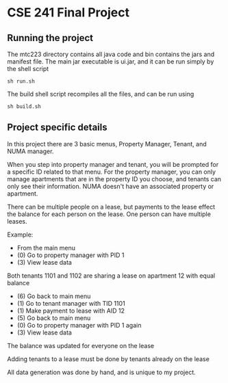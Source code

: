 # CSE 241 Final Project

## Running the project
The mtc223 directory contains all java code and bin contains the jars and manifest file. The main jar executable is ui.jar, and it can be run simply by the shell script
```
sh run.sh
```
The build shell script recompiles all the files, and can be run using
```
sh build.sh
```

## Project specific details
In this project there are 3 basic menus, Property Manager, Tenant, and NUMA manager.

When you step into property manager and tenant, you will be prompted for a specific ID related to that menu. For the property manager, you can only manage apartments that are in the property ID you choose, and tenants can only see their information. NUMA doesn't have an associated property or apartment.

There can be multiple people on a lease, but payments to the lease effect the balance for each person on the lease. One person can have multiple leases.

Example:
- From the main menu
- (0) Go to property manager with PID 1
- (3) View lease data

Both tenants 1101 and 1102 are sharing a lease on apartment 12 with equal balance
- (6) Go back to main menu
- (1) Go to tenant manager with TID 1101
- (1) Make payment to lease with AID 12
- (5) Go back to main menu
- (0) Go to property manager with PID 1 again
- (3) View lease data

The balance was updated for everyone on the lease

Adding tenants to a lease must be done by tenants already on the lease

All data generation was done by hand, and is unique to my project.